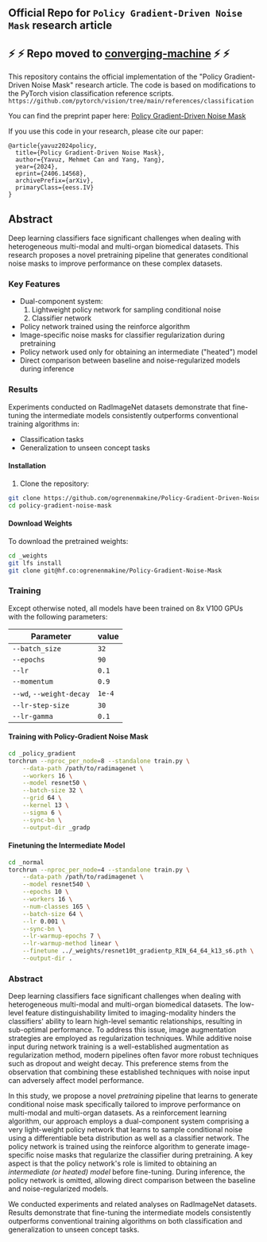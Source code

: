 ## Official Repo for `Policy Gradient-Driven Noise Mask` research article
## :zap:	:zap:	Repo moved to [converging-machine](https://github.com/convergingmachine/Policy-Gradient-Driven-Noise-Mask) :zap:	:zap:	

This repository contains the official implementation of the "Policy Gradient-Driven Noise Mask" research article. The code is based on modifications to the PyTorch vision classification reference scripts.
`https://github.com/pytorch/vision/tree/main/references/classification`

You can find the preprint paper here: [Policy Gradient-Driven Noise Mask](https://arxiv.org/abs/2406.14568)

If you use this code in your research, please cite our paper:

```
@article{yavuz2024policy,
  title={Policy Gradient-Driven Noise Mask},
  author={Yavuz, Mehmet Can and Yang, Yang},
  year={2024},
  eprint={2406.14568},
  archivePrefix={arXiv},
  primaryClass={eess.IV}
}
```

## Abstract

Deep learning classifiers face significant challenges when dealing with heterogeneous multi-modal and multi-organ biomedical datasets. This research proposes a novel pretraining pipeline that generates conditional noise masks to improve performance on these complex datasets.

### Key Features

- Dual-component system:
  1. Lightweight policy network for sampling conditional noise
  2. Classifier network
- Policy network trained using the reinforce algorithm
- Image-specific noise masks for classifier regularization during pretraining
- Policy network used only for obtaining an intermediate ("heated") model
- Direct comparison between baseline and noise-regularized models during inference

### Results

Experiments conducted on RadImageNet datasets demonstrate that fine-tuning the intermediate models consistently outperforms conventional training algorithms in:
- Classification tasks
- Generalization to unseen concept tasks


#### Installation

1. Clone the repository:
```bash
git clone https://github.com/ogrenenmakine/Policy-Gradient-Driven-Noise-Mask
cd policy-gradient-noise-mask
```

#### Download Weights
To download the pretrained weights:

```bash
cd _weights
git lfs install
git clone git@hf.co:ogrenenmakine/Policy-Gradient-Noise-Mask
```

### Training
Except otherwise noted, all models have been trained on 8x V100 GPUs with the following parameters:

| Parameter                | value  |
| ------------------------ | ------ |
| `--batch_size`           | `32`   |
| `--epochs`               | `90`   |
| `--lr`                   | `0.1`  |
| `--momentum`             | `0.9`  |
| `--wd`, `--weight-decay` | `1e-4` |
| `--lr-step-size`         | `30`   |
| `--lr-gamma`             | `0.1`  |

#### Training with Policy-Gradient Noise Mask

```bash
cd _policy_gradient
torchrun --nproc_per_node=8 --standalone train.py \
    --data-path /path/to/radimagenet \
    --workers 16 \
    --model resnet50 \
    --batch-size 32 \
    --grid 64 \
    --kernel 13 \
    --sigma 6 \
    --sync-bn \
    --output-dir _gradp
```

#### Finetuning the Intermediate Model

```bash
cd _normal
torchrun --nproc_per_node=4 --standalone train.py \
    --data-path /path/to/radimagenet \
    --model resnet540 \
    --epochs 10 \
    --workers 16 \
    --num-classes 165 \
    --batch-size 64 \
    --lr 0.001 \
    --sync-bn \
    --lr-warmup-epochs 7 \
    --lr-warmup-method linear \
    --finetune ../_weights/resnet10t_gradientp_RIN_64_64_k13_s6.pth \
    --output-dir .
```

### Abstract

Deep learning classifiers face significant challenges when dealing with heterogeneous multi-modal and multi-organ biomedical datasets. The low-level feature distinguishability limited to imaging-modality hinders the classifiers' ability to learn high-level semantic relationships, resulting in sub-optimal performance. To address this issue, image augmentation strategies are employed as regularization techniques. While additive noise input during network training is a well-established augmentation as regularization method, modern pipelines often favor more robust techniques such as dropout and weight decay. This preference stems from the observation that combining these established techniques with noise input can adversely affect model performance.

In this study, we propose a novel *pretraining* pipeline that learns to generate conditional noise mask specifically tailored to improve performance on multi-modal and multi-organ datasets. As a reinforcement learning algorithm, our approach employs a dual-component system comprising a very light-weight policy network that learns to sample conditional noise using a differentiable beta distribution as well as a classifier network. The policy network is trained using the reinforce algorithm to generate image-specific noise masks that regularize the classifier during pretraining. A key aspect is that the policy network's role is limited to obtaining an *intermediate (or heated) model* before fine-tuning. During inference, the policy network is omitted, allowing direct comparison between the baseline and noise-regularized models.

We conducted experiments and related analyses on RadImageNet datasets. Results demonstrate that fine-tuning the intermediate models consistently outperforms conventional training algorithms on both classification and generalization to unseen concept tasks.
